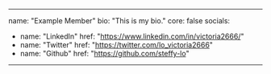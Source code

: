<!-- This is a sample file to guide new members on how to add themselves to the community page. -->
---
name: "Example Member"
bio: "This is my bio."
core: false
socials:
  - name: "LinkedIn"
    href: "https://www.linkedin.com/in/victoria2666/"
  - name: "Twitter"
    href: "https://twitter.com/lo_victoria2666"
  - name: "Github"
    href: "https://github.com/steffy-lo"
---
